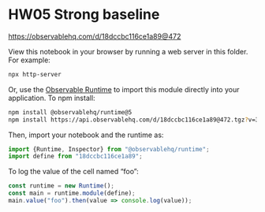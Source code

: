 # HW05 Strong baseline

https://observablehq.com/d/18dccbc116ce1a89@472

View this notebook in your browser by running a web server in this folder. For
example:

~~~sh
npx http-server
~~~

Or, use the [Observable Runtime](https://github.com/observablehq/runtime) to
import this module directly into your application. To npm install:

~~~sh
npm install @observablehq/runtime@5
npm install https://api.observablehq.com/d/18dccbc116ce1a89@472.tgz?v=3
~~~

Then, import your notebook and the runtime as:

~~~js
import {Runtime, Inspector} from "@observablehq/runtime";
import define from "18dccbc116ce1a89";
~~~

To log the value of the cell named “foo”:

~~~js
const runtime = new Runtime();
const main = runtime.module(define);
main.value("foo").then(value => console.log(value));
~~~
